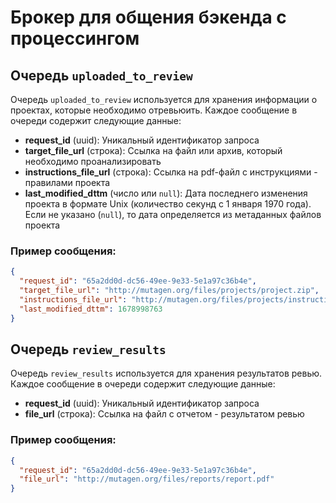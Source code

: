 # Брокер для общения бэкенда с процессингом

## Очередь `uploaded_to_review`

Очередь `uploaded_to_review` используется для хранения информации о проектах, которые необходимо отревьюить. Каждое сообщение в очереди содержит следующие данные:

- **request_id** (uuid): Уникальный идентификатор запроса
- **target_file_url** (строка): Ссылка на файл или архив, который необходимо проанализировать
- **instructions_file_url** (строка): Ссылка на pdf-файл с инструкциями - правилами проекта
- **last_modified_dttm** (число или `null`): Дата последнего изменения проекта в формате Unix (количество секунд с 1 января 1970 года). Если не указано (`null`), то дата определяется из метаданных файлов проекта

### Пример сообщения:

```json
{
  "request_id": "65a2dd0d-dc56-49ee-9e33-5e1a97c36b4e",
  "target_file_url": "http://mutagen.org/files/projects/project.zip",
  "instructions_file_url": "http://mutagen.org/files/projects/instructions.pdf",
  "last_modified_dttm": 1678998763
}

```

## Очередь `review_results`

Очередь `review_results` используется для хранения результатов ревью. Каждое сообщение в очереди содержит следующие данные:

- **request_id** (uuid): Уникальный идентификатор запроса
- **file_url** (строка): Ссылка на файл с отчетом - результатом ревью

### Пример сообщения:

```json
{
  "request_id": "65a2dd0d-dc56-49ee-9e33-5e1a97c36b4e",
  "file_url": "http://mutagen.org/files/reports/report.pdf"
}
```